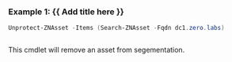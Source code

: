 ### Example 1: {{ Add title here }}
```powershell
Unprotect-ZNAsset -Items (Search-ZNAsset -Fqdn dc1.zero.labs)
```

```output

```

This cmdlet will remove an asset from segementation.
